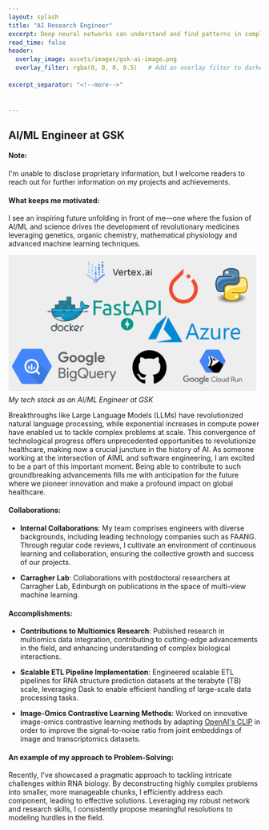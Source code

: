 ```yaml
---
layout: splash
title: "AI Research Engineer"
excerpt: Deep neural networks can understand and find patterns in complex biological data and allow us to get ahead of disease for patients. What a time to be alive, when we can uncover novel insights into biological mechanisms, accelerate drug discovery processes, and deliver innovative solutions for improved patient outcomes due to advancements in AI. 
read_time: false
header:
  overlay_image: assets/images/gsk-ai-image.png
  overlay_filter: rgba(0, 0, 0, 0.5)   # Add an overlay filter to darken the image

excerpt_separator: "<!--more-->"


---
```

<!--more-->

## AI/ML Engineer at GSK

#### Note:

I'm unable to disclose proprietary information, but I welcome readers to reach out for further information on my projects and achievements.

#### What keeps me motivated:

I see an inspiring future unfolding in front of me—one where the fusion of AI/ML and science drives the development of revolutionary medicines leveraging genetics, organic chemistry, mathematical physiology and advanced machine learning techniques. 


![stack](../assets/images/aiml-stack.png)
*My tech stack as an AI/ML Engineer at GSK*

Breakthroughs like Large Language Models (LLMs) have revolutionized natural language processing, while exponential increases in compute power have enabled us to tackle complex problems at scale. This convergence of technological progress offers unprecedented opportunities to revolutionize healthcare, making now a crucial juncture in the history of AI. As someone working at the intersection of AIML and software engineering, I am excited to be a part of this important moment. Being able to contribute to such groundbreaking advancements fills me with anticipation for the future where we pioneer innovation and make a profound impact on global healthcare.


#### Collaborations:

- **Internal Collaborations**: My team comprises engineers with diverse backgrounds, including leading technology companies such as FAANG. Through regular code reviews, I cultivate an environment of continuous learning and collaboration, ensuring the collective growth and success of our projects.

- **Carragher Lab**: Collaborations with postdoctoral researchers at Carragher Lab, Edinburgh on publications in the space of multi-view machine learning. 

#### Accomplishments:
- **Contributions to Multiomics Research**: Published research in multiomics data integration, contributing to cutting-edge advancements in the field, and enhancing understanding of complex biological interactions.

- **Scalable ETL Pipeline Implementation**: Engineered scalable ETL pipelines for RNA structure prediction datasets at the terabyte (TB) scale, leveraging Dask to enable efficient handling of large-scale data processing tasks.

- **Image-Omics Contrastive Learning Methods**: Worked on innovative image-omics contrastive learning methods by adapting [OpenAI's CLIP](https://openai.com/research/clip) in order to improve the signal-to-noise ratio from joint embeddings of image and transcriptomics datasets. 


#### An example of my approach to Problem-Solving:

Recently, I've showcased a pragmatic approach to tackling intricate challenges within RNA biology. By deconstructing highly complex problems into smaller, more manageable chunks, I efficiently address each component, leading to effective solutions. Leveraging my robust network and research skills, I consistently propose meaningful resolutions to modeling hurdles in the field.

